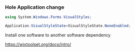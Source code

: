 
### Hole  Application  change  

```csharp
using System.Windows.Forms.VisualStyles;

Application.VisualStyleState=VisualStyleState.NoneEnabled; 
```



Install   one software  to another software  dependency 

https://wixtoolset.org/docs/intro/

